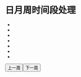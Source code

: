 # 日月周时间段处理

<ul id="monitor">
    <li></li>
    <li></li>
    <li></li>
    <li></li>
    <li></li>
    <li></li>
    <li></li>
</ul>
<div class="date"></div>
<button id="last-week">上一周</button><button id="next-week">下一周</button>

<script>
  export default {
    name:"DateByWeek",
    mounted(){
          var cells = document.getElementById('monitor').getElementsByTagName('li');
          var clen = cells.length;

          var currentFirstDate;
          var formatDate = function (date) {
              var year = date.getFullYear() + '年';
              var month = (date.getMonth() + 1) + '月';
              var day = date.getDate() + '日';
              var week = '(' + ['星期天', '星期一', '星期二', '星期三', '星期四', '星期五', '星期六'][date.getDay()] + ')';

              return year + month + day + ' ' + week;
          };

          var addDate = function (date, n) {
              var _date = new Date(date);
              _date.setDate(date.getDate() + n);
              return _date;
          };

          var setDate = function (date) {
              var week = date.getDay() - 1;
              date = addDate(date, week * -1);
              currentFirstDate = new Date(date);

              for (var i = 0; i < clen; i++) {
                  cells[i].innerHTML = formatDate(i == 0 ? date : addDate(date, 1 * i));
              }

              var weekStart = new Date(new Date(date).setHours(0, 0, 0, 0));
              var weekEnd = new Date(new Date(addDate(date, 1 * 6)).setHours(23, 59, 59, 999));
              console.log('本周', weekStart, weekEnd);

              var upWeekStart = new Date(new Date(addDate(currentFirstDate, -7)).setHours(0, 0, 0, 0));
              var upWeekEnd = new Date(new Date(addDate(currentFirstDate, -1)).setHours(23, 59, 59, 999));
              console.log('本周', upWeekStart, upWeekEnd);


              document.querySelector('.date').innerHTML = `
                  <p>本周的开始${formatDate(date)} --- ${new Date(weekStart).getTime()} --- ${new Date(weekStart).toLocaleTimeString()} </p>
                  <p>本周的结束${formatDate(addDate(date, 1 * 6))} --- ${new Date(weekEnd).getTime()} --- ${new Date(addDate(date, 1 * 6)).toLocaleTimeString()} </p>
                  <p>上一周的开始${formatDate(upWeekStart)} --- ${new Date(upWeekStart).getTime()}---  ${new Date(addDate(currentFirstDate, -7)).toLocaleTimeString()} </p>
                  <p>上一周的结束${formatDate(upWeekEnd)} --- ${new Date(upWeekEnd).getTime()} --- ${new Date(addDate(currentFirstDate, -1)).toLocaleTimeString()} </p>
                  <p>`;
          };

          document.getElementById('last-week').onclick = function () {
              setDate(addDate(currentFirstDate, -7));
          };
          document.getElementById('next-week').onclick = function () {
              setDate(addDate(currentFirstDate, 7));
          };
          setDate(new Date());
    }
  }
</script>
